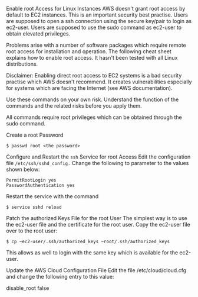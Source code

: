 Enable root Access for Linux Instances
AWS doesn't grant root access by default to EC2 instances. This is an important security best practise. Users are supposed to open a ssh connection using the secure key/pair to login as ec2-user. Users are supposed to use the sudo command as ec2-user to obtain elevated privileges.

Problems arise with a number of software packages which require remote root access for installation and operation. The following cheat sheet explains how to enable root access. It hasn't been tested with all Linux distributions.

Disclaimer: Enabling direct root access to EC2 systems is a bad security practise which AWS doesn't recommend. It creates vulnerabilities especially for systems which are facing the Internet (see AWS documentation).

Use these commands on your own risk. Understand the function of the commands and the related risks before you apply them.

All commands require root privileges which can be obtained through the sudo command.

Create a root Password
```
$ passwd root <the password>
```

Configure and Restart the `ssh` Service for root Access
Edit the configuration file `/etc/ssh/sshd_config.` Change the following to parameter to the values shown below:
```
PermitRootLogin yes
PasswordAuthentication yes
```
Restart the service with the command
```
$ service sshd reload
```

Patch the authorized Keys File for the root User
The simplest way is to use the ec2-user file and the certificate for the root user. Copy the ec2-user file over to the root user:
```
$ cp ~ec2-user/.ssh/authorized_keys ~root/.ssh/authorized_keys
```

This allows as well to login with the same key which is available for the ec2-user.

Update the AWS Cloud Configuration File
Edit the file /etc/cloud/cloud.cfg and change the following entry to this value:

disable_root false
